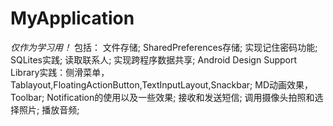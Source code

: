 # MyApplication
*仅作为学习用！*
包括：
文件存储;
SharedPreferences存储;
实现记住密码功能;
SQLites实践;
读取联系人;
实现跨程序数据共享;
Android Design Support Library实践：侧滑菜单，Tablayout,FloatingActionButton,TextInputLayout,Snackbar;
MD动画效果，Toolbar;
Notification的使用以及一些效果;
接收和发送短信;
调用摄像头拍照和选择照片;
播放音频;
